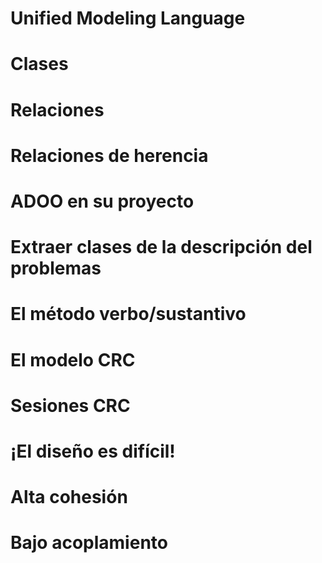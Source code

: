 # Unified Modeling Language

# Clases

# Relaciones

# Relaciones de herencia

# ADOO en su proyecto

# Extraer clases de la descripción del problemas

# El método verbo/sustantivo

# El modelo CRC

# Sesiones CRC

# ¡El diseño es difícil!

# Alta cohesión

# Bajo acoplamiento

